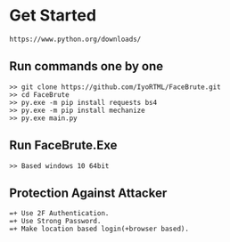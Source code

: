 # Get Started
```
https://www.python.org/downloads/
```

## Run commands one by one
```
>> git clone https://github.com/IyoRTML/FaceBrute.git
>> cd FaceBrute
>> py.exe -m pip install requests bs4
>> py.exe -m pip install mechanize
>> py.exe main.py
```

## Run FaceBrute.Exe
```
>> Based windows 10 64bit
```

## Protection Against Attacker
```
=+ Use 2F Authentication.
=+ Use Strong Password.
=+ Make location based login(+browser based).
```
